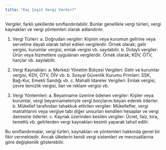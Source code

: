 ```yaml
---
title: "Kaç Çeşit Vergi Vardır?"
---
```


Vergiler, farklı şekillerde sınıflandırılabilir. Bunlar genellikle vergi türleri, vergi kaynakları ve vergi yöntemleri olarak adlandırılır.

1. Vergi Türleri:
   a. Doğrudan vergiler: Kişinin veya kurumun gelirine veya servetine dayalı olarak tahsil edilen vergilerdir. Örnek olarak; gelir vergisi, kurumlar vergisi, emlak vergisi vb. sayılabilir.
   b. Dolaylı vergiler: Ürün veya hizmetlere uygulanan vergilerdir. Örnek olarak; KDV, ÖTV, harçlar vb. sayılabilir.

2. Vergi Kaynakları:
   a. Merkezi Yönetim Bütçesi Vergileri: Gelir ve kurumlar vergisi, KDV, ÖTV, ÖİV vb.
   b. Sosyal Güvenlik Kurumu Primleri: SSK, Bağ-Kur, Emekli Sandığı vb.
   c. Mahalli İdareler Vergileri: Emlak vergisi, çevre temizlik vergisi, ilan ve reklam vergisi vb.

3. Vergi Yöntemleri:
   a. Beyanname üzerine ödenen vergiler: Kişiler veya kurumlar, vergi beyannameleriyle vergi borçlarını beyan ederek öderler.
   b. Mükellef tarafından tahakkuk ettirilen vergiler: Mükellefler, vergi matrahlarını veya vergiye tabi diğer unsurları kendileri hesaplar ve vergi dairesine öderler.
   c. Kaynak üzerinden kesilen vergiler: Ücret, faiz, kira, temettü vb. gelirlerden vergi kaynakları kesinti yaparak tahsil edilir.

Bu sınıflandırmalar, vergi türleri, kaynakları ve yöntemleri hakkında genel bir fikir vermektedir. Ancak ülkelerin kendi vergi sistemleri ve mevzuatlarına göre değişkenlik gösterebilir.
